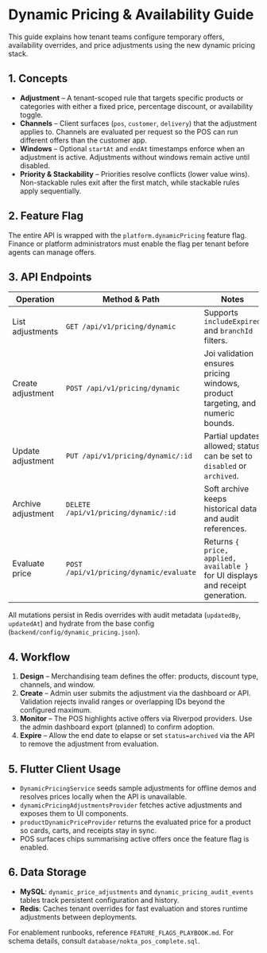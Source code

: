 # Dynamic Pricing & Availability Guide

This guide explains how tenant teams configure temporary offers, availability overrides, and price adjustments using the new dynamic pricing stack.

## 1. Concepts

- **Adjustment** – A tenant-scoped rule that targets specific products or categories with either a fixed price, percentage discount, or availability toggle.
- **Channels** – Client surfaces (`pos`, `customer`, `delivery`) that the adjustment applies to. Channels are evaluated per request so the POS can run different offers than the customer app.
- **Windows** – Optional `startAt` and `endAt` timestamps enforce when an adjustment is active. Adjustments without windows remain active until disabled.
- **Priority & Stackability** – Priorities resolve conflicts (lower value wins). Non-stackable rules exit after the first match, while stackable rules apply sequentially.

## 2. Feature Flag

The entire API is wrapped with the `platform.dynamicPricing` feature flag. Finance or platform administrators must enable the flag per tenant before agents can manage offers.

## 3. API Endpoints

| Operation | Method & Path | Notes |
| --- | --- | --- |
| List adjustments | `GET /api/v1/pricing/dynamic` | Supports `includeExpired` and `branchId` filters. |
| Create adjustment | `POST /api/v1/pricing/dynamic` | Joi validation ensures pricing windows, product targeting, and numeric bounds. |
| Update adjustment | `PUT /api/v1/pricing/dynamic/:id` | Partial updates allowed; status can be set to `disabled` or `archived`. |
| Archive adjustment | `DELETE /api/v1/pricing/dynamic/:id` | Soft archive keeps historical data and audit references. |
| Evaluate price | `POST /api/v1/pricing/dynamic/evaluate` | Returns `{ price, applied, available }` for UI displays and receipt generation. |

All mutations persist in Redis overrides with audit metadata (`updatedBy`, `updatedAt`) and hydrate from the base config (`backend/config/dynamic_pricing.json`).

## 4. Workflow

1. **Design** – Merchandising team defines the offer: products, discount type, channels, and window.
2. **Create** – Admin user submits the adjustment via the dashboard or API. Validation rejects invalid ranges or overlapping IDs beyond the configured maximum.
3. **Monitor** – The POS highlights active offers via Riverpod providers. Use the admin dashboard export (planned) to confirm adoption.
4. **Expire** – Allow the end date to elapse or set `status=archived` via the API to remove the adjustment from evaluation.

## 5. Flutter Client Usage

- `DynamicPricingService` seeds sample adjustments for offline demos and resolves prices locally when the API is unavailable.
- `dynamicPricingAdjustmentsProvider` fetches active adjustments and exposes them to UI components.
- `productDynamicPriceProvider` returns the evaluated price for a product so cards, carts, and receipts stay in sync.
- POS surfaces chips summarising active offers once the feature flag is enabled.

## 6. Data Storage

- **MySQL**: `dynamic_price_adjustments` and `dynamic_pricing_audit_events` tables track persistent configuration and history.
- **Redis**: Caches tenant overrides for fast evaluation and stores runtime adjustments between deployments.

For enablement runbooks, reference `FEATURE_FLAGS_PLAYBOOK.md`. For schema details, consult `database/nokta_pos_complete.sql`.
